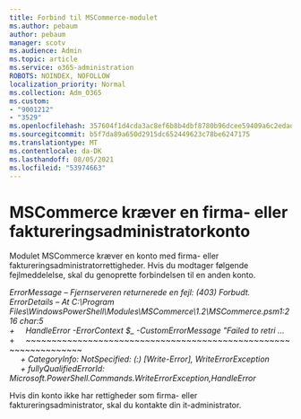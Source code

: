 ```yaml
---
title: Forbind til MSCommerce-modulet
ms.author: pebaum
author: pebaum
manager: scotv
ms.audience: Admin
ms.topic: article
ms.service: o365-administration
ROBOTS: NOINDEX, NOFOLLOW
localization_priority: Normal
ms.collection: Adm_O365
ms.custom:
- "9001212"
- "3529"
ms.openlocfilehash: 357604f1d4cda3ac8ef6b8b4dbf8780b96dcee59409a6c2edad4a84d6adda62a
ms.sourcegitcommit: b5f7da89a650d2915dc652449623c78be6247175
ms.translationtype: MT
ms.contentlocale: da-DK
ms.lasthandoff: 08/05/2021
ms.locfileid: "53974663"
---
```

# <a name="mscommerce-requires-a-company-or-billing-administrator-account"></a>MSCommerce kræver en firma- eller faktureringsadministratorkonto

Modulet MSCommerce kræver en konto med firma- eller faktureringsadministratorrettigheder. Hvis du modtager følgende fejlmeddelelse, skal du genoprette forbindelsen til en anden konto.

*ErrorMessage – Fjernserveren returnerede en fejl: (403) Forbudt. ErrorDetails – At C:\Program Files\WindowsPowerShell\Modules\MSCommerce\1.2\MSCommerce.psm1:216 char:5*<br>
*+&nbsp;&nbsp;&nbsp;&nbsp;&nbsp;HandleError -ErrorContext $_ -CustomErrorMessage "Failed to retri ...*<br>
\+&nbsp;&nbsp;&nbsp;&nbsp;&nbsp;~~~~~~~~~~~~~~~~~~~~~~~~~~~~~~~~~~~~~~~~~~~~~~~~~~~~~~~~~~~~~~~~~<br>
&nbsp;&nbsp;&nbsp;&nbsp;&nbsp;*+ CategoryInfo: NotSpecified: (:) [Write-Error], WriteErrorException*<br>
&nbsp;&nbsp;&nbsp;&nbsp;&nbsp;*+ fullyQualifiedErrorId: Microsoft.PowerShell.Commands.WriteErrorException,HandleError*

Hvis din konto ikke har rettigheder som firma- eller faktureringsadministrator, skal du kontakte din it-administrator.
